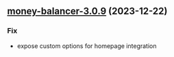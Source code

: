 

## [money-balancer-3.0.9](https://github.com/truecharts/charts/compare/money-balancer-3.0.8...money-balancer-3.0.9) (2023-12-22)

### Fix

- expose custom options for homepage integration
  
  